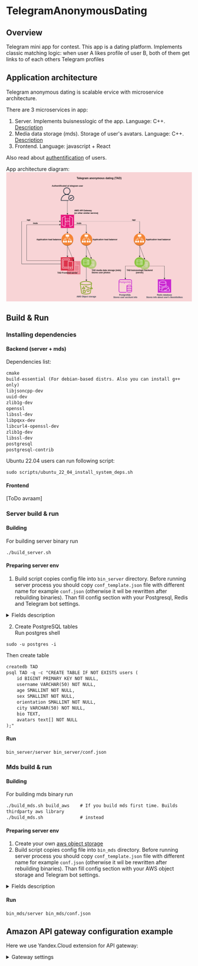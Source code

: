# TelegramAnonymousDating
## Overview
Telegram mini app for contest. This app is a dating platform. Implements classic matching logic: when user A likes profile of user B, both of them get links to of each others Telegram profiles

## Application architecture
Telegram anonymous dating is scalable ervice with microservice architecture.

There are 3 microservices in app:
1. Server. Implements buisnesslogic of the app. Language: C++. [Description](doc/server.md)
2. Media data storage (mds). Storage of user's avatars. Language: C++. [Description](doc/mds.md)
3. Frontend. Language: javascript + React

Also read about [authentification](doc/authentification.md) of users.

App architecture diagram:
![app architecture](/doc/media/arch.png)

## Build & Run
### Installing dependencies
#### Backend (server + mds)

Dependencies list:

```
cmake
build-essential (For debian-based distrs. Also you can install g++ only)
libjsoncpp-dev
uuid-dev
zlib1g-dev
openssl
libssl-dev
libpqxx-dev
libcurl4-openssl-dev
zlib1g-dev
libssl-dev
postgresql
postgresql-contrib
```

Ubuntu 22.04 users can run following script:

```
sudo scripts/ubuntu_22_04_install_system_deps.sh
```

#### Frontend
[ToDo avraam]

### Server build & run
#### Building

For building server binary run

```
./build_server.sh
```

#### Preparing server env

1. Build script copies config file into ```bin_server``` directory. Before running server process you should copy ```conf_template.json``` file with different name for example ```conf.json``` (otherwise it wil be rewritten after rebuilding binaries). Than fill config section with your Postgresql, Redis and Telegram bot settings. 
<details>
    
<summary>Fields description</summary>

```server_host: string. Host to run server
  server_port: uint. Port to run server
  postgresql_host: string. Host of PostgreSQL installation
  postgresql_port: string. Port of PostgreSQL installation
  postgresql_db: string. PostgreSQL database name
  postgresql_user_table: string. Name of table with user data
  postgresql_userstring. PostgreSQL user
  postgresql_password: string. PostgreSQL password
  debug_enabled: bool. If it setted to true, binary will not validate initData. Use that mode only for debugging
  telegram_token: string. Telegram bot secret token
```
See also [authentification](doc/authentification.md)

</details>

2. Create PostgreSQL tables\
Run postgres shell
```
sudo -u postgres -i
```
Then create table
```
createdb TAD
psql TAD -q -c "CREATE TABLE IF NOT EXISTS users (
    id BIGINT PRIMARY KEY NOT NULL,
    username VARCHAR(50) NOT NULL,
    age SMALLINT NOT NULL,
    sex SMALLINT NOT NULL,
    orientation SMALLINT NOT NULL,
    city VARCHAR(50) NOT NULL,
    bio TEXT,
    avatars text[] NOT NULL
);"
```
#### Run

```bin_server/server bin_server/conf.json```


### Mds build & run
#### Building

For building mds binary run

```
./build_mds.sh build_aws    # If you build mds first time. Builds thirdparty aws library
./build_mds.sh              # instead
```
#### Preparing server env
1. Create your own [aws object storage](https://aws.amazon.com/ru/what-is/object-storage/)
2. Build script copies config file into ```bin_mds``` directory. Before running server process you should copy ```conf_template.json``` file with different name for example ```conf.json``` (otherwise it wil be rewritten after rebuilding binaries). Than fill config section with your AWS object storage and Telegram bot settings. 
<details>
    
<summary>Fields description</summary>

```server_host: string. Host to run server
  server_port: uint. Port to run server
  cloud_region: string. AWS storage region
  cloud_endpoint: string. AWS storage endpoint
  cloud_key_id: string. Id of your service account
  cloud_key: string. Secret key of your service account
  cloud_bucket: string. Bucket name where media will store
  debug_enabled: bool. If it setted to true, binary will not validate initData. Use that mode only for debugging
  telegram_token: string. Telegram bot secret token
```
See also [authentification](doc/authentification.md)

</details>

#### Run

```bin_mds/server bin_mds/conf.json```

## Amazon API gateway configuration example
Here we use Yandex.Cloud extension for API gateway:

<details>
    
<summary>Gateway settings</summary>

```
openapi: 3.0.0
info:
  title: Sample API
  version: 1.0.0
servers:
- url: <server url>
paths:
  /api/{path+}:
    x-yc-apigateway-any-method:
      x-yc-apigateway-integration:
        type: http
        url: http://<server IP>/{path}
        query:
          '*': '*'
        headers:
          '*': '*'
      parameters:
      - name: path
        in: path
        required: false
        schema:
          type: string
  /mds/{path+}:
    x-yc-apigateway-any-method:
      x-yc-apigateway-integration:
        type: http
        url: http://<mds IP>/{path}
        query:
          '*': '*'
        headers:
          '*': '*'
      parameters:
      - name: path
        in: path
        required: false
        schema:
          type: string
  /{path+}:
    x-yc-apigateway-any-method:
      x-yc-apigateway-integration:
        type: http
        url: http://<frontend server IP>/{path}
        query:
          '*': '*'
        headers:
          '*': '*'
      parameters:
      - name: path
        in: path
        required: false
        schema:
          type: string

```

</details>
